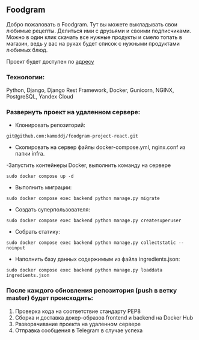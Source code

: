 ## Foodgram

Добро пожаловать в Foodgram. Тут вы можете выкладывать свои любимые рецепты. Делиться ими с друзьями и своими подписчиками. Можно в один клик скачать все нужные продукты и смело топать в магазин, ведь у вас на руках будет список с нужными продуктами любимых блюд.

Проект будет доступен по [адресу](http://free-foodgram.ddns.net)

### Технологии:

Python, Django, Django Rest Framework, Docker, Gunicorn, NGINX, PostgreSQL, Yandex Cloud

### Развернуть проект на удаленном сервере:

- Клонировать репозиторий:
```
git@github.com:kamoddj/foodgram-project-react.git
```

- Скопировать на сервер файлы docker-compose.yml, nginx.conf из папки infra.

-Запустить контейнеры Docker, выполнить команду на сервере

```
sudo docker compose up -d
```

- Выполнить миграции:
```
sudo docker compose exec backend python manage.py migrate
```

- Создать суперпользователя:
```
sudo docker compose exec backend python manage.py createsuperuser
```

- Собрать статику:
```
sudo docker compose exec backend python manage.py collectstatic --noinput
```

- Наполнить базу данных содержимым из файла ingredients.json:
```
sudo docker compose exec backend python manage.py loaddata ingredients.json
```

### После каждого обновления репозитория (push в ветку master) будет происходить:

1. Проверка кода на соответствие стандарту PEP8
2. Сборка и доставка докер-образов frontend и backend на Docker Hub
3. Разворачивание проекта на удаленном сервере
4. Отправка сообщения в Telegram в случае успеха
